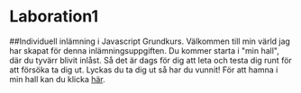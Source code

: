 # Laboration1

##Individuell inlämning i Javascript Grundkurs. 
Välkommen till min värld jag har skapat för denna inlämningsuppgiften. Du kommer starta i "min hall", där du tyvärr blivit inlåst. Så det är dags för dig att leta och testa dig runt för att försöka ta dig ut. Lyckas du ta dig ut så har du vunnit!
För att hamna i min hall kan du klicka [här](https://amandastahlberg.github.io/Laboration1/).
